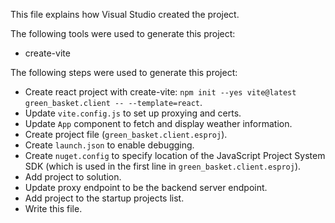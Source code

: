 This file explains how Visual Studio created the project.

The following tools were used to generate this project:
- create-vite

The following steps were used to generate this project:
- Create react project with create-vite: `npm init --yes vite@latest green_basket.client -- --template=react`.
- Update `vite.config.js` to set up proxying and certs.
- Update `App` component to fetch and display weather information.
- Create project file (`green_basket.client.esproj`).
- Create `launch.json` to enable debugging.
- Create `nuget.config` to specify location of the JavaScript Project System SDK (which is used in the first line in `green_basket.client.esproj`).
- Add project to solution.
- Update proxy endpoint to be the backend server endpoint.
- Add project to the startup projects list.
- Write this file.
